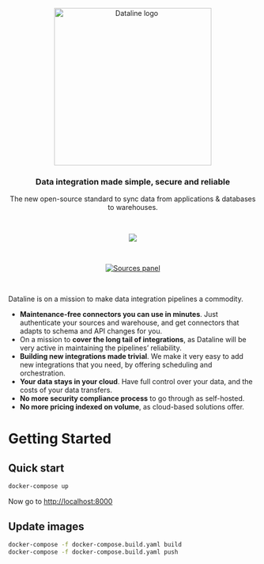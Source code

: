 <p align="center">
  <a href="https://dataline.io">
    <img src="https://dataline.io/wp-content/uploads/2020/08/Dataline_light-background.svg" width="318px" alt="Dataline logo" />
  </a>
</p>
<h3 align="center">Data integration made simple, secure and reliable</h3>
<p align="center">The new open-source standard to sync data from applications & databases to warehouses.</p>
<br />

<p align="center">
  <a href="https://docs.dataline.io/deployment/deploying-dataline">
    <img src="https://dataline.io/wp-content/uploads/2020/08/Deploy-with-Docker.png"  />
  </a>
</p>

<br>

<p align="center">
  <a href="https://dataline.io">
    <img src="https://dataline.io/wp-content/uploads/2020/08/Sources_List.png" alt="Sources panel" />
  </a>
</p>

<br>

Dataline is on a mission to make data integration pipelines a commodity.

- **Maintenance-free connectors you can use in minutes**. Just authenticate your sources and warehouse, and get connectors that adapts to schema and API changes for you.
- On a mission to **cover the long tail of integrations**, as Dataline will be very active in maintaining the pipelines’ reliability. 
- **Building new integrations made trivial**. We make it very easy to add new integrations that you need, by offering scheduling and orchestration. 
- **Your data stays in your cloud**. Have full control over your data, and the costs of your data transfers. 
- **No more security compliance process** to go through as self-hosted. 
- **No more pricing indexed on volume**, as cloud-based solutions offer. 

# Getting Started

## Quick start

```bash
docker-compose up
```

Now go to [http://localhost:8000](http://localhost:8000)

## Update images

```bash
docker-compose -f docker-compose.build.yaml build
docker-compose -f docker-compose.build.yaml push
```

